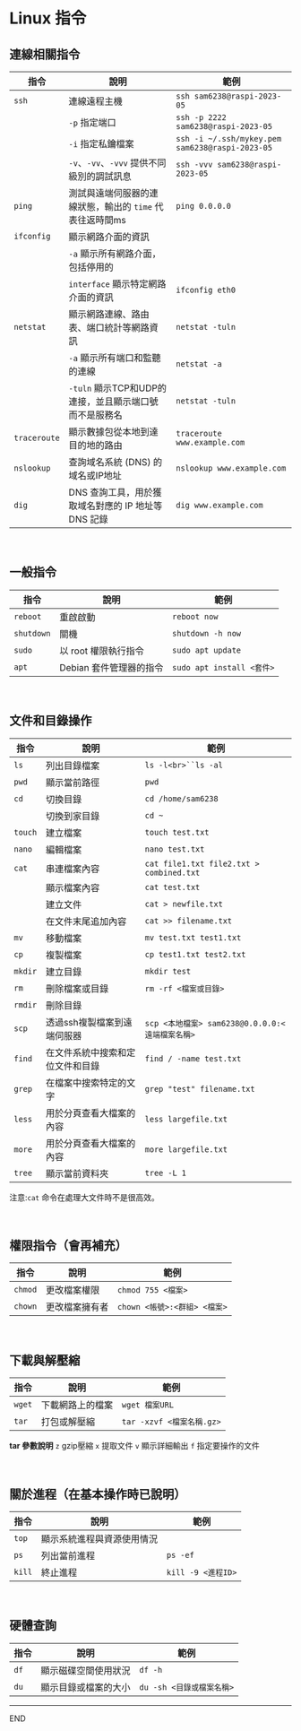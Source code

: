 # Linux 指令
## 連線相關指令

| 指令           | 說明                                                       | 範例                                              |
| -------------- | ---------------------------------------------------------- | ------------------------------------------------- |
| `ssh`        | 連線遠程主機                                               | `ssh sam6238@raspi-2023-05`                     |
|                | `-p` 指定端口                                            | `ssh -p 2222 sam6238@raspi-2023-05`             |
|                | `-i` 指定私鑰檔案                                        | `ssh -i ~/.ssh/mykey.pem sam6238@raspi-2023-05` |
|                | `-v`、`-vv`、`-vvv` 提供不同級別的調試訊息           | `ssh -vvv sam6238@raspi-2023-05`                |
| `ping`       | 測試與遠端伺服器的連線狀態，輸出的 `time` 代表往返時間ms | `ping 0.0.0.0`                                  |
| `ifconfig`   | 顯示網路介面的資訊                                         |                                                   |
|                | `-a` 顯示所有網路介面，包括停用的                        |                                                   |
|                | `interface` 顯示特定網路介面的資訊                       | `ifconfig eth0`                                 |
| `netstat`    | 顯示網路連線、路由表、端口統計等網路資訊                   | `netstat -tuln`                                 |
|                | `-a` 顯示所有端口和監聽的連線                            | `netstat -a`                                    |
|                | `-tuln` 顯示TCP和UDP的連接，並且顯示端口號而不是服務名   | `netstat -tuln`                                 |
| `traceroute` | 顯示數據包從本地到達目的地的路由                           | `traceroute www.example.com`                    |
| `nslookup`   | 查詢域名系統 (DNS) 的域名或IP地址                          | `nslookup www.example.com`                      |
| `dig`        | DNS 查詢工具，用於獲取域名對應的 IP 地址等 DNS 記錄        | `dig www.example.com`                           |

</br>

## 一般指令

| 指令         | 說明                    | 範例                        |
| ------------ | ----------------------- | --------------------------- |
| `reboot`   | 重啟啟動                | `reboot now`              |
| `shutdown` | 關機                    | `shutdown -h now`         |
| `sudo`     | 以 root 權限執行指令    | `sudo apt update`         |
| `apt`      | Debian 套件管理器的指令 | `sudo apt install <套件>` |

</br>

## 文件和目錄操作

| 指令      | 說明                             | 範例                                              |
| --------- | -------------------------------- | ------------------------------------------------- |
| `ls`    | 列出目錄檔案                     | `ls -l<br>``ls -al`                           |
| `pwd`   | 顯示當前路徑                     | `pwd`                                           |
| `cd`    | 切換目錄                         | `cd /home/sam6238`                              |
|           | 切換到家目錄                     | `cd ~`                                          |
| `touch` | 建立檔案                         | `touch test.txt`                                |
| `nano`  | 編輯檔案                         | `nano test.txt`                                 |
| `cat`   | 串連檔案內容                     | `cat file1.txt file2.txt > combined.txt`        |
|           | 顯示檔案內容                     | `cat test.txt`                                  |
|           | 建立文件                         | `cat > newfile.txt`                             |
|           | 在文件末尾追加內容               | `cat >> filename.txt`                           |
| `mv`    | 移動檔案                         | `mv test.txt test1.txt`                         |
| `cp`    | 複製檔案                         | `cp test1.txt test2.txt`                        |
| `mkdir` | 建立目錄                         | `mkdir test`                                    |
| `rm`    | 刪除檔案或目錄                   | `rm -rf <檔案或目錄>`                           |
| `rmdir` | 刪除目錄                         |                                                   |
| `scp`   | 透過ssh複製檔案到遠端伺服器      | `scp <本地檔案> sam6238@0.0.0.0:<遠端檔案名稱>` |
| `find`  | 在文件系統中搜索和定位文件和目錄 | `find / -name test.txt`                         |
| `grep`  | 在檔案中搜索特定的文字           | `grep "test" filename.txt`                      |
| `less`  | 用於分頁查看大檔案的內容         | `less largefile.txt`                            |
| `more`  | 用於分頁查看大檔案的內容         | `more largefile.txt`                            |
| `tree`  | 顯示當前資料夾                   | `tree -L 1`                                     |

注意:`cat` 命令在處理大文件時不是很高效。

</br>

## 權限指令（會再補充）

| 指令      | 說明           | 範例                           |
| --------- | -------------- | ------------------------------ |
| `chmod` | 更改檔案權限   | `chmod 755 <檔案>`           |
| `chown` | 更改檔案擁有者 | `chown <帳號>:<群組> <檔案>` |

</br>

## 下載與解壓縮

| 指令     | 說明             | 範例                        |
| -------- | ---------------- | --------------------------- |
| `wget` | 下載網路上的檔案 | `wget 檔案URL`            |
| `tar`  | 打包或解壓縮     | `tar -xzvf <檔案名稱.gz>` |


**tar 參數說明**
`z` gzip壓縮
`x` 提取文件
`v` 顯示詳細輸出
`f` 指定要操作的文件

</br>

## 關於進程（在基本操作時已說明）

| 指令     | 說明                       | 範例                 |
| -------- | -------------------------- | -------------------- |
| `top`  | 顯示系統進程與資源使用情況 |                      |
| `ps`   | 列出當前進程               | `ps -ef`           |
| `kill` | 終止進程                   | `kill -9 <進程ID>` |

</br>

## 硬體查詢

| 指令   | 說明                 | 範例                        |
| ------ | -------------------- | --------------------------- |
| `df` | 顯示磁碟空間使用狀況 | `df -h`                   |
| `du` | 顯示目錄或檔案的大小 | `du -sh <目錄或檔案名稱>` |

---

END
